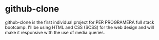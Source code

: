 # github-clone
github-clone is the first individual project for PER PROGRAMERA full stack bootcamp. I'll be using HTML and CSS (SCSS) for the web design and will make it responsive with the use of media queries.
